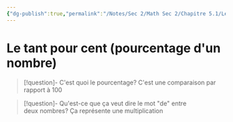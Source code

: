 ```yaml
---
{"dg-publish":true,"permalink":"/Notes/Sec 2/Math Sec 2/Chapitre 5.1/Le tant pour cent (pourcentage d'un nombre)/"}
---
```


# Le tant pour cent (pourcentage d'un nombre)

>[!question]- C'est quoi le pourcentage?
>C'est une comparaison par rapport à 100

>[!question]- Qu'est-ce que ça veut dire le mot "de" entre deux nombres?
>Ça représente une multiplication
